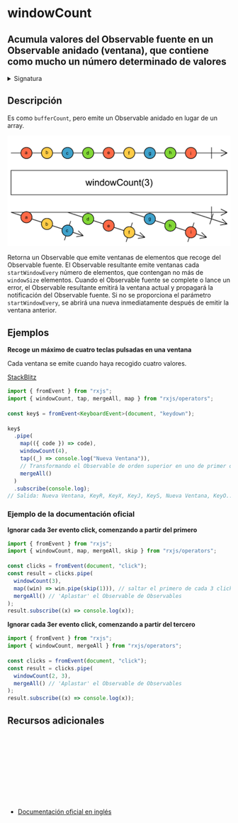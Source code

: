 # windowCount

<h2 class="subtitle"> Acumula valores del Observable fuente en un Observable anidado (ventana), que contiene como mucho un número determinado de valores
</h2>

<details>
<summary>Signatura</summary>

### Firma

`windowCount<T>(windowSize: number, startWindowEvery: number = 0): OperatorFunction<T, Observable<T>>`

### Parámetros

<table>
<tr><td>windowSize</td><td>El máximo número de valores de cada ventana.</td></tr>
<tr><td>startWindowEvery</td><td>Opcional. El valor por defecto es <code>0</code>.
El intervalo que señala cuándo abrir una ventana nueva. Por ejemplo, si `startWindowEvery` tiene un valor de 2, se abrirá una nueva ventana cada 2 valores emitidos por la fuente. Por defecto, al comienzo de la fuente se abre una nueva ventana.
</td></tr>
</table>

### Retorna

`OperatorFunction<T, Observable<T>>`: Un Observable de ventanas, que son Observables de valores.

</details>

## Descripción

Es como `bufferCount`, pero emite un Observable anidado en lugar de un array.

<img src="assets/images/marble-diagrams/transformation/windowCount.png" alt="Diagrama de canicas del operador windowCount">

Retorna un Observable que emite ventanas de elementos que recoge del Observable fuente. El Observable resultante emite ventanas cada `startWindowEvery` número de elementos, que contengan no más de `windowSize` elementos. Cuando el Observable fuente se complete o lance un error, el Observable resultante emitirá la ventana actual y propagará la notificación del Observable fuente. Si no se proporciona el parámetro `startWindowEvery`, se abrirá una nueva inmediatamente después de emitir la ventana anterior.

## Ejemplos

<!-- TODO add example with startWindowEvery param -->

**Recoge un máximo de cuatro teclas pulsadas en una ventana**

Cada ventana se emite cuando haya recogido cuatro valores.

<a target="_blank" href="https://stackblitz.com/edit/rxjs-windowcount-1?file=index.ts">StackBlitz</a>

```typescript
import { fromEvent } from "rxjs";
import { windowCount, tap, mergeAll, map } from "rxjs/operators";

const key$ = fromEvent<KeyboardEvent>(document, "keydown");

key$
  .pipe(
    map(({ code }) => code),
    windowCount(4),
    tap((_) => console.log("Nueva Ventana")),
    // Transformando el Observable de orden superior en uno de primer orden
    mergeAll()
  )
  .subscribe(console.log);
// Salida: Nueva Ventana, KeyR, KeyX, KeyJ, KeyS, Nueva Ventana, KeyO...
```

### Ejemplo de la documentación oficial

**Ignorar cada 3er evento click, comenzando a partir del primero**

```javascript
import { fromEvent } from "rxjs";
import { windowCount, map, mergeAll, skip } from "rxjs/operators";

const clicks = fromEvent(document, "click");
const result = clicks.pipe(
  windowCount(3),
  map((win) => win.pipe(skip(1))), // saltar el primero de cada 3 clicks
  mergeAll() // 'Aplastar' el Observable de Observables
);
result.subscribe((x) => console.log(x));
```

**Ignorar cada 3er evento click, comenzando a partir del tercero**

```javascript
import { fromEvent } from "rxjs";
import { windowCount, mergeAll } from "rxjs/operators";

const clicks = fromEvent(document, "click");
const result = clicks.pipe(
  windowCount(2, 3),
  mergeAll() // 'Aplastar' el Observable de Observables
);
result.subscribe((x) => console.log(x));
```

<div class="additional-section">

## Recursos adicionales

<a target="_blank" href="https://github.com/ReactiveX/rxjs/blob/master/src/internal/operators/windowCount.ts">
<svg>
  <use xlink:href="/assets/icons/source.svg#source-code"></use>
</svg>
</a>
</div>

- <a target="_blank" href="https://rxjs.dev/api/operators/windowCount">Documentación oficial en inglés</a>

